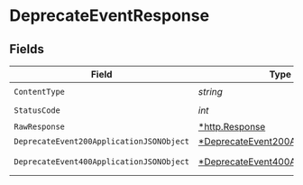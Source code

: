 # DeprecateEventResponse


## Fields

| Field                                                                                            | Type                                                                                             | Required                                                                                         | Description                                                                                      |
| ------------------------------------------------------------------------------------------------ | ------------------------------------------------------------------------------------------------ | ------------------------------------------------------------------------------------------------ | ------------------------------------------------------------------------------------------------ |
| `ContentType`                                                                                    | *string*                                                                                         | :heavy_check_mark:                                                                               | N/A                                                                                              |
| `StatusCode`                                                                                     | *int*                                                                                            | :heavy_check_mark:                                                                               | N/A                                                                                              |
| `RawResponse`                                                                                    | [*http.Response](https://pkg.go.dev/net/http#Response)                                           | :heavy_minus_sign:                                                                               | N/A                                                                                              |
| `DeprecateEvent200ApplicationJSONObject`                                                         | [*DeprecateEvent200ApplicationJSON](../../models/operations/deprecateevent200applicationjson.md) | :heavy_minus_sign:                                                                               | OK                                                                                               |
| `DeprecateEvent400ApplicationJSONObject`                                                         | [*DeprecateEvent400ApplicationJSON](../../models/operations/deprecateevent400applicationjson.md) | :heavy_minus_sign:                                                                               | Bad Request                                                                                      |